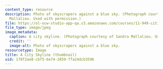 ```yaml
---
content_type: resource
description: Photo of skyscrapers against a blue sky. (Photograph courtesy of Sandra
  Mallalieu. Used with permission.)
file: https://ol-ocw-studio-app-qa.s3.amazonaws.com/courses/11-949-cities-in-conflict-theory-and-practice-fall-2003/178f2ae8cbf56e742859ffa24dcb3596_11-949f03-th.jpg
file_type: image/jpeg
image_metadata:
  caption: A city skyline. (Photograph courtesy of Sandra Mallalieu. Used with permission.)
  credit: ''
  image-alt: Photo of skyscrapers against a blue sky.
resourcetype: Image
title: A City Skyline (thumbnail)
uid: 178f2ae8-cbf5-6e74-2859-ffa24dcb3596
---
```

